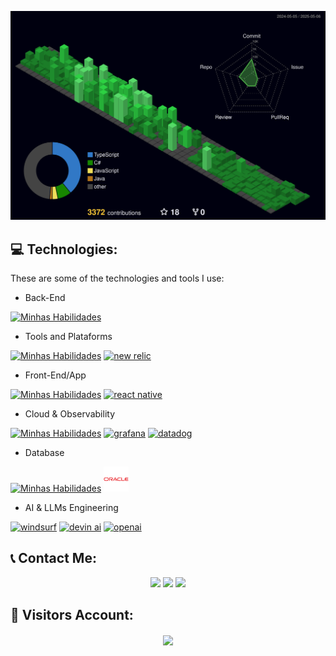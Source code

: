 ![](./profile-3d-contrib/profile-night-green.svg)

## :computer: Technologies:

These are some of the technologies and tools I use:

- Back-End

[![Minhas Habilidades](https://skillicons.dev/icons?i=ts,nodejs,express,nest,java,spring,hibernate,python,django,flask,pytorch,jest,prisma,dotnet,c#)](https://skillicons.dev)

- Tools and Plataforms

[![Minhas Habilidades](https://skillicons.dev/icons?i=postman,git,figma,linux,eclipse,rider,idea,pycharm,kafka,rabbitmq,prometheus,notion)](https://skillicons.dev)
<a href="https://newrelic.com/lp/developersignup?utm_medium=cpc&utm_source=google&utm_campaign=EVER-GREEN_BRAND_SEARCH_BRAND_AMER_LATAM_EN&utm_network=g&utm_keyword=new%20relic&utm_device=c&_bt=665617620689&_bm=e&_bn=g&cq_cmp=12566779323&cq_con=119636858796&cq_plac=&gad_source=1&gclid=CjwKCAjw15eqBhBZEiwAbDomEt74dr57Z9yEINJ2xnOwOoR3ntdMBRlkw0HPAKVV-WjvdWcA1QcsSRoCNbkQAvD_BwE" target="_blank" rel="noreferrer"> <img src="https://avatars.slack-edge.com/2022-06-02/3611814361970_f6a28959c2e7258660ea_512.png" alt="new relic" width="50" height="50"/></a>

- Front-End/App

[![Minhas Habilidades](https://skillicons.dev/icons?i=js,ts,html,css,styledcomponents,bootstrap,react,nextjs,angular,kotlin,androidstudio)](https://skillicons.dev)
<a href="https://reactnative.dev/" target="_blank" rel="noreferrer"> <img src="https://cdn.worldvectorlogo.com/logos/react-native-1.svg" alt="react native" width="50" height="50"/></a>

- Cloud & Observability

[![Minhas Habilidades](https://skillicons.dev/icons?i=aws,azure,gcp,docker,kubernetes,githubactions)](https://skillicons.dev)
<a href="https://grafana.com/" target="_blank" rel="noreferrer"> <img src="https://images.icon-icons.com/2108/PNG/512/grafana_icon_130916.png" alt="grafana" width="50" height="50"/></a>
<a href="https://www.datadoghq.com/" target="_blank" rel="noreferrer"> <img src="https://imgix.datadoghq.com//img/about/presskit/DDlogo.jpg?dpr=2&auto=format" alt="datadog" width="45" height="45"/></a>

- Database

[![Minhas Habilidades](https://skillicons.dev/icons?i=postgres,mongodb,mysql,sqlite,redis)](https://skillicons.dev)
<a href="https://www.oracle.com/" target="_blank" rel="noreferrer"> <img src="https://raw.githubusercontent.com/devicons/devicon/master/icons/oracle/oracle-original.svg" alt="oracle" width="40" height="40"/></a>

- AI & LLMs Engineering

<a href="https://windsurf.com/editor" target="_blank" rel="noreferrer"> <img src="https://yt3.ggpht.com/6kLNxjLW3OREYdL7Y_sAzCuolXAmQkjJZVTCAch3Q_-hGZ2049wD2PSTFTfi9M8Iqh0PpxgChjU=s48-c-k-c0x00ffffff-no-rj" alt="windsurf" width="40" height="40"/></a>
<a href="https" target="_blank" rel="noreferrer"> <img src="https://prod-findmyaitool.s3.us-east-1.amazonaws.com/images/ai-tool/logo/Devin%20AI-1723798185028" alt="devin ai" width="40" height="40"/></a>
<a href="https://openai.com/" target="_blank" rel="noreferrer"> <img src="https://socialmarketing90.com/wp-content/uploads/2023/12/OpenAI-Insta-Version-SVG-8.svg" alt="openai" width="40" height="40"/></a>


## 📞 Contact Me:
<div align="center"> 
  <a href="https://api.whatsapp.com/send/?phone=%2B5511983272594&text&app_absent=0" target="_blank"><img src="https://img.shields.io/badge/WhatsApp-25D366?style=for-the-badge&logo=whatsapp&logoColor=white" target="_blank"></a>
  <a href = "mailto:vic.shima.vss@gmail.com"><img src="https://img.shields.io/badge/-Gmail-%23333?style=for-the-badge&logo=gmail&logoColor=white" target="_blank"></a>
  <a href="https://www.linkedin.com/in/victor-shimada/" target="_blank"><img src="https://img.shields.io/badge/-LinkedIn-%230077B5?style=for-the-badge&logo=linkedin&logoColor=white" target="_blank"></a>   
</div>

## 🤖 Visitors Account:
<div align="center">
<p align="center"><img align="center" src="https://profile-counter.glitch.me/{shimarrudz}/count.svg" /></p> 
<br></div>

